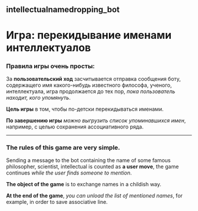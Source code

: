 ## intellectualnamedropping_bot
# Игра: перекидывание именами интеллектуалов

### Правила игры очень просты: 

За **пользовательский ход** засчитывается отправка сообщения боту, содержащего имя какого-нибудь известного философа, ученого, интеллектуала, игра продолжается до тех пор, 
_пока пользователь находит, кого упомянуть_. 

**Цель игры** в том, чтобы по-детски перекидываться именами. 

**По завершению игры** _можно выгрузить список упоминавшихся имен_, например, с целью сохранения 
ассоциативного ряда.

------
### **The rules of this game** are very simple. 

Sending a message to the bot containing the name of some famous philosopher, scientist, intellectual is counted as **a user move**, the game continues
_while the user finds someone to mention_. 

**The object of the game** is to exchange names in a childish way. 

**At the end of the game**, _you can unload the list of mentioned names_, for example, in order to save associative line.
